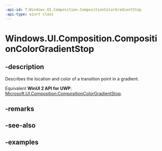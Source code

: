 ```yaml
---
-api-id: T:Windows.UI.Composition.CompositionColorGradientStop
-api-type: winrt class
---
```


<!-- Class syntax.
public class CompositionColorGradientStop : CompositionObject, CompositionObject
-->

# Windows.UI.Composition.CompositionColorGradientStop

## -description

Describes the location and color of a transition point in a gradient.

Equivalent **WinUI 2 API for UWP**: [Microsoft.UI.Composition.CompositionColorGradientStop](/windows/winui/api/microsoft.ui.composition.compositioncolorgradientstop).

## -remarks

## -see-also

## -examples

